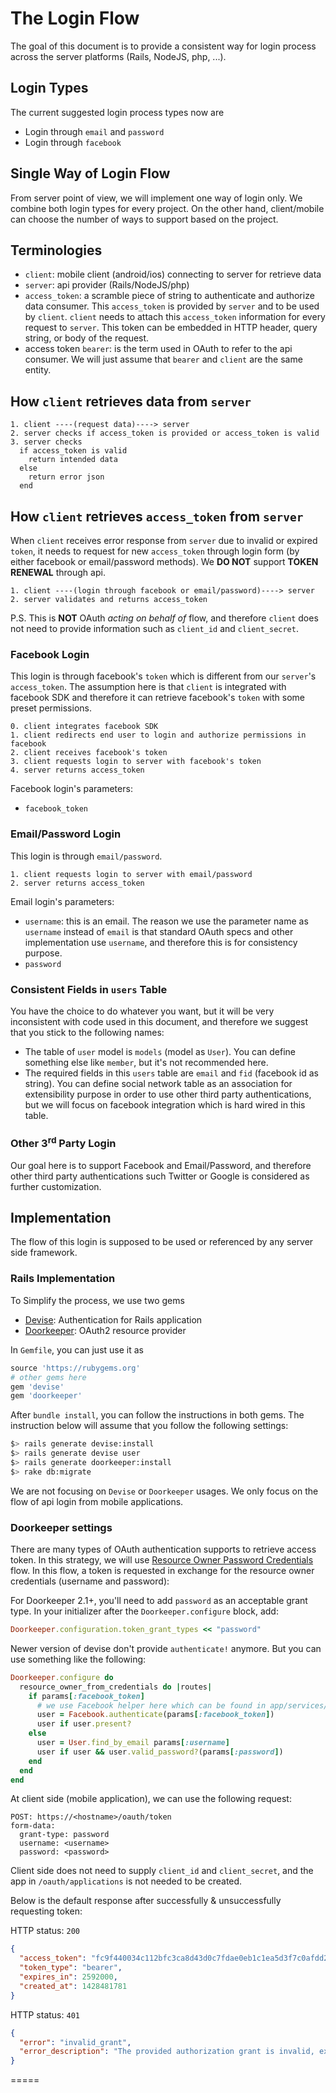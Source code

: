 # The Login Flow
The goal of this document is to provide a consistent way for login process across the server platforms (Rails, NodeJS, php, ...).

## Login Types
The current suggested login process types now are
* Login through `email` and `password`
* Login through `facebook`

## Single Way of Login Flow
From server point of view, we will implement one way of login only. We combine both login types for every project. On the other hand, client/mobile can choose the number of ways to support based on the project.

## Terminologies
* `client`: mobile client (android/ios) connecting to server for retrieve data
* `server`: api provider (Rails/NodeJS/php)
* `access_token`: a scramble piece of string to authenticate and authorize data consumer. This `access_token` is provided by `server` and to be used by `client`. `client` needs to attach this `access_token` information for every request to `server`. This token can be embedded in HTTP header, query string, or body of the request.
* access token `bearer`: is the term used in OAuth to refer to the api consumer. We will just assume that `bearer` and `client` are the same entity.

## How `client` retrieves data from `server`

```
1. client ----(request data)----> server
2. server checks if access_token is provided or access_token is valid
3. server checks
  if access_token is valid
    return intended data
  else
    return error json
  end
```

## How `client` retrieves `access_token` from `server`

When `client` receives error response from `server` due to invalid or expired `token`, it needs to request for new `access_token` through login form (by either facebook or email/password methods). We **DO NOT** support **TOKEN RENEWAL** through api.

```
1. client ----(login through facebook or email/password)----> server
2. server validates and returns access_token
```

P.S. This is **NOT** OAuth *acting on behalf of* flow, and therefore `client` does not need to provide information such as `client_id` and `client_secret`.

### Facebook Login
This login is through facebook's `token` which is different from our `server`'s `access_token`. The assumption here is that `client` is integrated with facebook SDK and therefore it can retrieve facebook's `token` with some preset permissions.


```
0. client integrates facebook SDK
1. client redirects end user to login and authorize permissions in facebook
2. client receives facebook's token
3. client requests login to server with facebook's token
4. server returns access_token
```
Facebook login's parameters:
* `facebook_token`

### Email/Password Login
This login is through `email/password`.

```
1. client requests login to server with email/password
2. server returns access_token
```

Email login's parameters:
* `username`: this is an email. The reason we use the parameter name as `username` instead of `email` is that standard OAuth specs and other implementation use `username`, and therefore this is for consistency purpose.
* `password`

### Consistent Fields in `users` Table
You have the choice to do whatever you want, but it will be very inconsistent with code used in this document, and therefore we suggest that you stick to the following names:
* The table of `user` model is `models` (model as `User`). You can define something else like `member`, but it's not recommended here.
* The required fields in this `users` table are `email` and `fid` (facebook id as string). You can define social network table as an association for extensibility purpose in order to use other third party authentications, but we will focus on facebook integration which is hard wired in this table.

### Other 3<sup>rd</sup> Party Login
Our goal here is to support Facebook and Email/Password, and therefore other third party authentications such Twitter or Google is considered as further customization.

## Implementation
The flow of this login is supposed to be used or referenced by any server side framework.

### Rails Implementation
To Simplify the process, we use two gems
* [Devise](https://github.com/plataformatec/devise): Authentication for Rails application
* [Doorkeeper](https://github.com/doorkeeper-gem/doorkeeper): OAuth2 resource provider

In `Gemfile`, you can just use it as
```ruby
source 'https://rubygems.org'
# other gems here
gem 'devise'
gem 'doorkeeper'
```

After `bundle install`, you can follow the instructions in both gems. The instruction below will assume that you follow the following settings:

```bash
$> rails generate devise:install
$> rails generate devise user
$> rails generate doorkeeper:install
$> rake db:migrate
```

We are not focusing on `Devise` or `Doorkeeper` usages. We only focus on the flow of api login from mobile applications.



### Doorkeeper settings
There are many types of OAuth authentication supports to retrieve access token. In this strategy, we will use [Resource Owner Password Credentials](https://github.com/doorkeeper-gem/doorkeeper/wiki/Using-Resource-Owner-Password-Credentials-flow) flow. In this flow, a token is requested in exchange for the resource owner credentials (username and password):

For Doorkeeper 2.1+, you'll need to add `password` as an acceptable grant type. In your initializer after the `Doorkeeper.configure` block, add:
```ruby
Doorkeeper.configuration.token_grant_types << "password"
```
Newer version of devise don't provide `authenticate!` anymore. But you can use something like the following:

```ruby
Doorkeeper.configure do
  resource_owner_from_credentials do |routes|
    if params[:facebook_token]
      # we use Facebook helper here which can be found in app/services/facebook.rb
      user = Facebook.authenticate(params[:facebook_token])
      user if user.present?
    else
      user = User.find_by_email params[:username]
      user if user && user.valid_password?(params[:password])
    end
  end
end
```

At client side (mobile application), we can use the following request:

```
POST: https://<hostname>/oauth/token
form-data:
  grant-type: password
  username: <username>
  password: <password>
```

Client side does not need to supply `client_id` and `client_secret`, and the app in `/oauth/applications` is not needed to be created.

Below is the default response after successfully & unsuccessfully requesting token:

HTTP status: `200`
```json
{
  "access_token": "fc9f440034c112bfc3ca8d43d0c7fdae0eb1c1ea5d3f7c0afdd2f9451c8906cc",
  "token_type": "bearer",
  "expires_in": 2592000,
  "created_at": 1428481781
}
```

HTTP status: `401`
```json
{
  "error": "invalid_grant",
  "error_description": "The provided authorization grant is invalid, expired, revoked, does not match the redirection URI used in the authorization request, or was issued to another client."
}
```









=====
